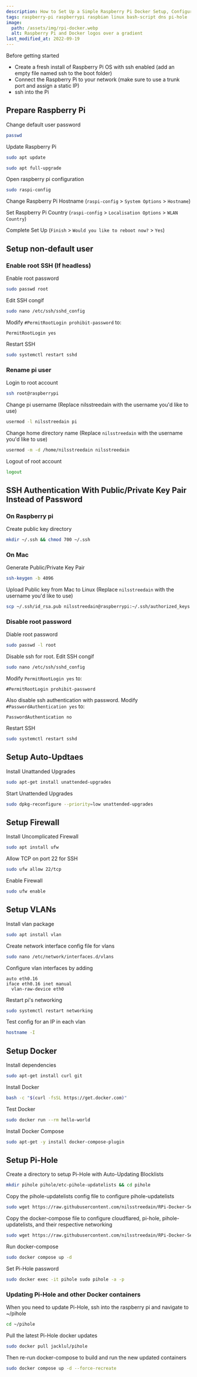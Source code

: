 ```yaml
---
description: How to Set Up a Simple Raspberry Pi Docker Setup, Configured with Pi-Hole and Cloudflared using Auto-Updating Blocklists
tags: raspberry-pi raspberrypi raspbian linux bash-script dns pi-hole
image:
  path: /assets/img/rpi-docker.webp
  alt: Raspberry Pi and Docker logos over a gradient
last_modified_at: 2022-09-19
---
```

Before getting started
- Create a fresh install of Raspberry Pi OS with ssh enabled (add an empty file named ssh to the boot folder)
- Connect the Raspberry Pi to your network (make sure to use a trunk port and assign a static IP)
- ssh into the Pi

## Prepare Raspberry Pi
Change default user password
```bash
passwd
```

Update Raspberry Pi
```bash
sudo apt update
```

```bash
sudo apt full-upgrade
```

Open raspberry pi configuration
```bash
sudo raspi-config
```

Change Raspberry Pi Hostname (`raspi-config` > `System Options` > `Hostname`)

Set Raspberry Pi Country (`raspi-config` > `Localisation Options` > `WLAN Country`)

Complete Set Up (`Finish` > `Would you like to reboot now?` > `Yes`)

## Setup non-default user
### Enable root SSH (If headless)
Enable root password
```bash
sudo passwd root
```

Edit SSH congif
```bash
sudo nano /etc/ssh/sshd_config
```

Modify `#PermitRootLogin prohibit-password` to:
```
PermitRootLogin yes
```

Restart SSH
```bash
sudo systemctl restart sshd
```

### Rename pi user
Login to root account
```bash
ssh root@raspberrypi
```

Change pi username (Replace nilsstreedain with the username you'd like to use)
```bash
usermod -l nilsstreedain pi
```

Change home directory name (Replace `nilsstreedain` with the username you'd like to use)
```bash
usermod -m -d /home/nilsstreedain nilsstreedain
```

Logout of root account
```bash
logout
```

## SSH Authentication With Public/Private Key Pair Instead of Password
### On Raspberry pi
Create public key directory
```bash
mkdir ~/.ssh && chmod 700 ~/.ssh
```

### On Mac
Generate Public/Private Key Pair
```bash
ssh-keygen -b 4096
```

Upload Public key from Mac to Linux (Replace `nilsstreedain` with the username you'd like to use)
```bash
scp ~/.ssh/id_rsa.pub nilsstreedain@raspberrypi:~/.ssh/authorized_keys
```

### Disable root password
Diable root password
```bash
sudo passwd -l root
```

Disable ssh for root. Edit SSH congif
```bash
sudo nano /etc/ssh/sshd_config
```

Modify `PermitRootLogin yes` to:
```
#PermitRootLogin prohibit-password
```

Also disable ssh authentication with password. Modify `#PasswordAuthentication yes` to:
```
PasswordAuthentication no
```

Restart SSH
```bash
sudo systemctl restart sshd
```

## Setup Auto-Updtaes
Install Unattanded Upgrades
```bash
sudo apt-get install unattended-upgrades
```

Start Unattended Upgrades
```bash
sudo dpkg-reconfigure --priority=low unattended-upgrades
```

## Setup Firewall
Install Uncomplicated Firewall
```bash
sudo apt install ufw
```

Allow TCP on port 22 for SSH
```bash
sudo ufw allow 22/tcp
```

Enable Firewall
```bash
sudo ufw enable
```

## Setup VLANs
Install vlan package
```bash
sudo apt install vlan
```

Create network interface config file for vlans
```bash
sudo nano /etc/network/interfaces.d/vlans
```

Configure vlan interfaces by adding
```
auto eth0.16
iface eth0.16 inet manual
  vlan-raw-device eth0
 ```

Restart pi's networking
```bash
sudo systemctl restart networking
```

Test config for an IP in each vlan
```bash
hostname -I
```

## Setup Docker
Install dependencies
```bash
sudo apt-get install curl git
```

Install Docker
```bash
bash -c "$(curl -fsSL https://get.docker.com)"
```

Test Docker
```bash
sudo docker run --rm hello-world
```

Install Docker Compose
```bash
sudo apt-get -y install docker-compose-plugin
```

## Setup Pi-Hole
Create a directory to setup Pi-Hole with Auto-Updating Blocklists
```bash
mkdir pihole pihole/etc-pihole-updatelists && cd pihole
```

Copy the pihole-updatelists config file to configure pihole-updatelists
```bash
sudo wget https://raw.githubusercontent.com/nilsstreedain/RPi-Docker-Server-Setup/main/pihole/pihole-updatelists/pihole-updatelists.conf -O etc-pihole-updatelists/pihole-updatelists.conf
```

Copy the docker-compose file to configure cloudflared, pi-hole, pihole-updatelists, and their respective networking
```bash
sudo wget https://raw.githubusercontent.com/nilsstreedain/RPi-Docker-Server-Setup/main/pihole/docker-compose.yml -O docker-compose.yml
```

Run docker-compose
```bash
sudo docker compose up -d
```

Set Pi-Hole password
```bash
sudo docker exec -it pihole sudo pihole -a -p
```

### Updating Pi-Hole and other Docker containers
When you need to update Pi-Hole, ssh into the raspberry pi and navigate to ~/pihole
```bash
cd ~/pihole
```

Pull the latest Pi-Hole docker updates

```bash
sudo docker pull jacklul/pihole
```

<!--
```bash
sudo docker pull pihole/pihole && sudo docker pull jacklul/pihole
```
-->

Then re-run docker-compose to build and run the new updated containers
```bash
sudo docker compose up -d --force-recreate
```
